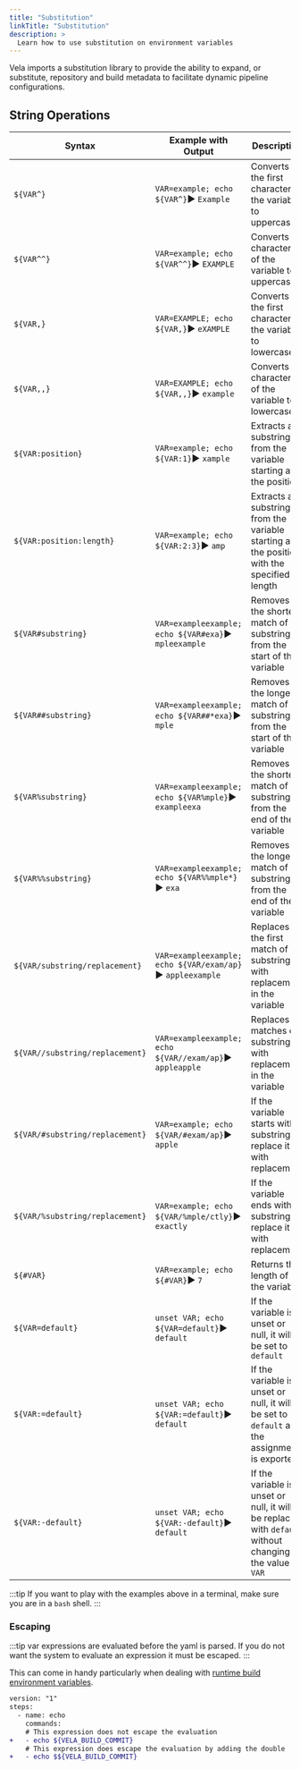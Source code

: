 ```yaml
---
title: "Substitution"
linkTitle: "Substitution"
description: >
  Learn how to use substitution on environment variables
---
```


Vela imports a substitution library to provide the ability to expand, or substitute, repository and build metadata to facilitate dynamic pipeline configurations.

## String Operations

| Syntax                          | Example with Output                                           | Description                                                                                              |
| ------------------------------- | ------------------------------------------------------------- | -------------------------------------------------------------------------------------------------------- |
| `${VAR^}`                       | `VAR=example; echo ${VAR^}`► `Example`                    | Converts the first character of the variable to uppercase                                                |
| `${VAR^^}`                      | `VAR=example; echo ${VAR^^}`► `EXAMPLE`                   | Converts all characters of the variable to uppercase                                                     |
| `${VAR,}`                       | `VAR=EXAMPLE; echo ${VAR,}`► `eXAMPLE`                    | Converts the first character of the variable to lowercase                                                |
| `${VAR,,}`                      | `VAR=EXAMPLE; echo ${VAR,,}`► `example`                   | Converts all characters of the variable to lowercase                                                     |
| `${VAR:position}`               | `VAR=example; echo ${VAR:1}`► `xample`                    | Extracts a substring from the variable starting at the position                                          |
| `${VAR:position:length}`        | `VAR=example; echo ${VAR:2:3}`► `amp`                     | Extracts a substring from the variable starting at the position with the specified length                |
| `${VAR#substring}`              | `VAR=exampleexample; echo ${VAR#exa}`► `mpleexample`      | Removes the shortest match of substring from the start of the variable                                   |
| `${VAR##substring}`             | `VAR=exampleexample; echo ${VAR##*exa}`► `mple`           | Removes the longest match of substring from the start of the variable                                    |
| `${VAR%substring}`              | `VAR=exampleexample; echo ${VAR%mple}`► `exampleexa`      | Removes the shortest match of substring from the end of the variable                                     |
| `${VAR%%substring}`             | `VAR=exampleexample; echo ${VAR%%mple*}`► `exa`           | Removes the longest match of substring from the end of the variable                                      |
| `${VAR/substring/replacement}`  | `VAR=exampleexample; echo ${VAR/exam/ap}`► `appleexample` | Replaces the first match of substring with replacement in the variable                                   |
| `${VAR//substring/replacement}` | `VAR=exampleexample; echo ${VAR//exam/ap}`► `appleapple`  | Replaces all matches of substring with replacement in the variable                                       |
| `${VAR/#substring/replacement}` | `VAR=example; echo ${VAR/#exam/ap}`► `apple`              | If the variable starts with substring, replace it with replacement                                       |
| `${VAR/%substring/replacement}` | `VAR=example; echo ${VAR/%mple/ctly}`► `exactly`          | If the variable ends with substring, replace it with replacement                                         |
| `${#VAR}`                       | `VAR=example; echo ${#VAR}`► `7`                          | Returns the length of the variable                                                                       |
| `${VAR=default}`                | `unset VAR; echo ${VAR=default}`► `default`               | If the variable is unset or null, it will be set to `default`                                            |
| `${VAR:=default}`               | `unset VAR; echo ${VAR:=default}`► `default`              | If the variable is unset or null, it will be set to `default` and the assignment is exported             |
| `${VAR:-default}`               | `unset VAR; echo ${VAR:-default}`► `default`              | If the variable is unset or null, it will be replaced with `default` without changing the value of `VAR` |

:::tip
If you want to play with the examples above in a terminal, make sure you are in a `bash` shell.
:::

### Escaping

:::tip
var expressions are evaluated before the yaml is parsed. If you do not want the system to evaluate an expression it must be escaped.
:::

This can come in handy particularly when dealing with [runtime build environment variables](/reference/environment/variables/#using-substitution-for-platform-variables).

```diff
version: "1"
steps:
  - name: echo
    commands:
    # This expression does not escape the evaluation
+   - echo ${VELA_BUILD_COMMIT}
    # This expression does escape the evaluation by adding the double '$$'
+   - echo $${VELA_BUILD_COMMIT}
```
